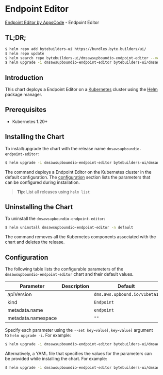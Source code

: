 # Endpoint Editor

[Endpoint Editor by AppsCode](https://byte.builders) - Endpoint Editor

## TL;DR;

```bash
$ helm repo add bytebuilders-ui https://bundles.byte.builders/ui/
$ helm repo update
$ helm search repo bytebuilders-ui/dmsawsupboundio-endpoint-editor --version=v0.4.18
$ helm upgrade -i dmsawsupboundio-endpoint-editor bytebuilders-ui/dmsawsupboundio-endpoint-editor -n default --create-namespace --version=v0.4.18
```

## Introduction

This chart deploys a Endpoint Editor on a [Kubernetes](http://kubernetes.io) cluster using the [Helm](https://helm.sh) package manager.

## Prerequisites

- Kubernetes 1.20+

## Installing the Chart

To install/upgrade the chart with the release name `dmsawsupboundio-endpoint-editor`:

```bash
$ helm upgrade -i dmsawsupboundio-endpoint-editor bytebuilders-ui/dmsawsupboundio-endpoint-editor -n default --create-namespace --version=v0.4.18
```

The command deploys a Endpoint Editor on the Kubernetes cluster in the default configuration. The [configuration](#configuration) section lists the parameters that can be configured during installation.

> **Tip**: List all releases using `helm list`

## Uninstalling the Chart

To uninstall the `dmsawsupboundio-endpoint-editor`:

```bash
$ helm uninstall dmsawsupboundio-endpoint-editor -n default
```

The command removes all the Kubernetes components associated with the chart and deletes the release.

## Configuration

The following table lists the configurable parameters of the `dmsawsupboundio-endpoint-editor` chart and their default values.

|     Parameter      | Description |                 Default                 |
|--------------------|-------------|-----------------------------------------|
| apiVersion         |             | <code>dms.aws.upbound.io/v1beta1</code> |
| kind               |             | <code>Endpoint</code>                   |
| metadata.name      |             | <code>endpoint</code>                   |
| metadata.namespace |             | <code>""</code>                         |


Specify each parameter using the `--set key=value[,key=value]` argument to `helm upgrade -i`. For example:

```bash
$ helm upgrade -i dmsawsupboundio-endpoint-editor bytebuilders-ui/dmsawsupboundio-endpoint-editor -n default --create-namespace --version=v0.4.18 --set apiVersion=dms.aws.upbound.io/v1beta1
```

Alternatively, a YAML file that specifies the values for the parameters can be provided while
installing the chart. For example:

```bash
$ helm upgrade -i dmsawsupboundio-endpoint-editor bytebuilders-ui/dmsawsupboundio-endpoint-editor -n default --create-namespace --version=v0.4.18 --values values.yaml
```
